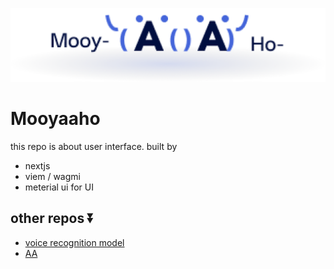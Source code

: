 ![](https://github.com/half-gallon/interface/blob/main/src/components/walletConnectScene/logo.png?raw=true)

# Mooyaaho
this repo is about user interface. 
built by
- nextjs
- viem / wagmi
- meterial ui for UI

## other repos ⏬
- [voice recognition model](https://github.com/half-gallon/model)
- [AA](https://github.com/half-gallon/aa)
  
